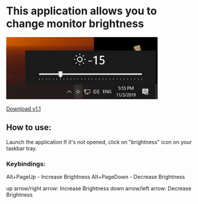 # This application allows you to change monitor brightness

![alt text](https://github.com/xivilai/Eyecomfy/blob/master/Eyecomfy1.png?raw=true)

[Download v1.1](https://github.com/xivilai/Eyecomfy/releases/tag/v1.1)

## How to use:
Launch the application
If it's not opened, click on "brightness" icon on your taskbar tray.

### Keybindings:
 Alt+PageUp - Increase Brightness
 Alt+PageDown - Decrease Brightness

 up arrow/right arrow: Increase Brightness
 down arrow/left arrow: Decrease Brightness
 
